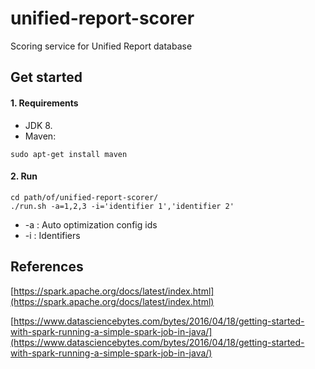 # unified-report-scorer
Scoring service for Unified Report database


Get started
-----------

####  1. Requirements

- JDK 8.
- Maven:
```
sudo apt-get install maven
```

#### 2. Run

```
cd path/of/unified-report-scorer/
./run.sh -a=1,2,3 -i='identifier 1','identifier 2'
```

- -a : Auto optimization config ids
- -i : Identifiers

References
----------

[https://spark.apache.org/docs/latest/index.html](https://spark.apache.org/docs/latest/index.html)

[https://www.datasciencebytes.com/bytes/2016/04/18/getting-started-with-spark-running-a-simple-spark-job-in-java/](https://www.datasciencebytes.com/bytes/2016/04/18/getting-started-with-spark-running-a-simple-spark-job-in-java/)
